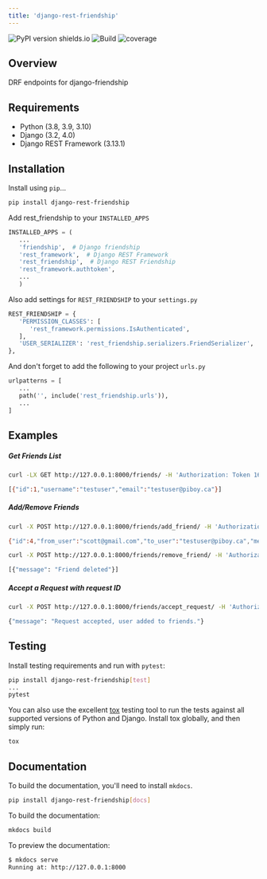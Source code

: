 ```yaml
---
title: 'django-rest-friendship'
---
```


![PyPI version shields.io](https://img.shields.io/pypi/v/django-rest-friendship.svg)
![Build](https://img.shields.io/github/workflow/status/dnmellen/django-rest-friendship/Python%20package)
![coverage](https://img.shields.io/codecov/c/gh/sflems/django-rest-friendship)

## Overview

DRF endpoints for django-friendship

## Requirements

- Python (3.8, 3.9, 3.10)
- Django (3.2, 4.0)
- Django REST Framework (3.13.1)

## Installation

Install using `pip`...

```bash
pip install django-rest-friendship
```

Add rest_friendship to your `INSTALLED_APPS`

```python
INSTALLED_APPS = (
   ...
   'friendship',  # Django friendship
   'rest_framework',  # Django REST Framework
   'rest_friendship',  # Django REST Friendship
   'rest_framework.authtoken',
   ...
   )
```

Also add settings for `REST_FRIENDSHIP` to your `settings.py`

```python
REST_FRIENDSHIP = {
   'PERMISSION_CLASSES': [
      'rest_framework.permissions.IsAuthenticated',
   ],
   'USER_SERIALIZER': 'rest_friendship.serializers.FriendSerializer',
},
```

And don't forget to add the following to your project `urls.py`

```python
urlpatterns = [
   ...
   path('', include('rest_friendship.urls')),
   ...
]
```

## Examples

##### Get Friends List

```bash
curl -LX GET http://127.0.0.1:8000/friends/ -H 'Authorization: Token 16bd63ca6655a5fe8d25d7c8bb1b42605c77088b'

[{"id":1,"username":"testuser","email":"testuser@piboy.ca"}]
```

##### Add/Remove Friends

```bash
curl -X POST http://127.0.0.1:8000/friends/add_friend/ -H 'Authorization: Token 16bd63ca6655a5fe8d25d7c8bb1b42605c77088b' --data 'to_user=testuser&message=Hello+friend'

{"id":4,"from_user":"scott@gmail.com","to_user":"testuser@piboy.ca","message":"Hello friend","created":"2022-01-22T04:21:43.593950Z","rejected":null,"viewed":null}
```

```bash
curl -X POST http://127.0.0.1:8000/friends/remove_friend/ -H 'Authorization: Token 16bd63ca6655a5fe8d25d7c8bb1b42605c77088b' --data 'to_user=testuser'

[{"message": "Friend deleted"}]
```

##### Accept a Request with request ID

```bash
curl -X POST http://127.0.0.1:8000/friends/accept_request/ -H 'Authorization: Token 16bd63ca6655a5fe8d25d7c8bb1b42605c77088b' --data 'id=1'

{"message": "Request accepted, user added to friends."}
```

## Testing

Install testing requirements and run with `pytest`:

```bash
pip install django-rest-friendship[test] 
...
pytest
```

You can also use the excellent
[tox](http://tox.readthedocs.org/en/latest/) testing tool to run the
tests against all supported versions of Python and Django. Install tox
globally, and then simply run:

```bash
tox
```

## Documentation

To build the documentation, you'll need to install `mkdocs`.

```bash
pip install django-rest-friendship[docs]
```

To build the documentation:

```bash
mkdocs build
```

To preview the documentation:

```bash
$ mkdocs serve
Running at: http://127.0.0.1:8000
```

